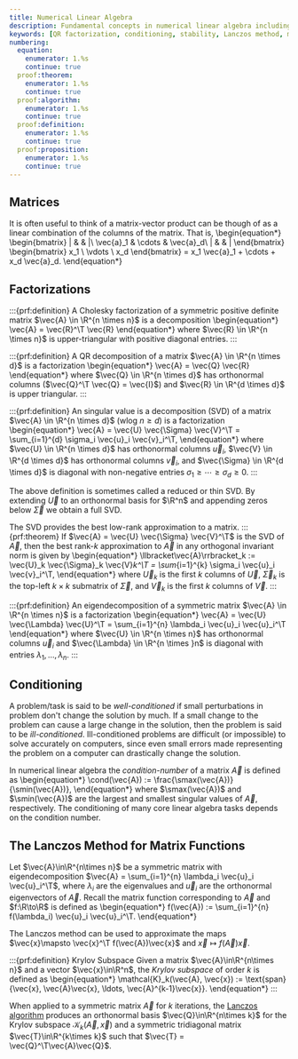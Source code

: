 ```yaml
---
title: Numerical Linear Algebra
description: Fundamental concepts in numerical linear algebra including factorizations, conditioning, stability, and the Lanczos method for matrix functions
keywords: [QR factorization, conditioning, stability, Lanczos method, matrix functions, Krylov subspace, numerical linear algebra]
numbering:
  equation:
    enumerator: 1.%s
    continue: true
  proof:theorem:
    enumerator: 1.%s
    continue: true
  proof:algorithm:
    enumerator: 1.%s
    continue: true
  proof:definition:
    enumerator: 1.%s
    continue: true
  proof:proposition:
    enumerator: 1.%s
    continue: true
---
```



## Matrices 

It is often useful to think of a matrix-vector product can be though of as a linear combination of the columns of the matrix. 
That is,
\begin{equation*}
\begin{bmatrix}
| & & |\\
\vec{a}_1 & \cdots & \vec{a}_d\\
| & & |
\end{bmatrix}
\begin{bmatrix} 
x_1 \\ \vdots \\ x_d \end{bmatrix} 
= x_1 \vec{a}_1 + \cdots + x_d \vec{a}_d.
\end{equation*}




## Factorizations

:::{prf:definition}
A Cholesky factorization of a symmetric positive definite matrix $\vec{A} \in \R^{n \times n}$ is a decomposition
\begin{equation*}
\vec{A} = \vec{R}^\T \vec{R}
\end{equation*}
where $\vec{R} \in \R^{n \times n}$ is upper-triangular with positive diagonal entries.
:::

:::{prf:definition}
A QR decomposition of a matrix $\vec{A} \in \R^{n \times d}$ is a factorization 
\begin{equation*}
\vec{A} = \vec{Q} \vec{R}
\end{equation*}
where $\vec{Q} \in \R^{n \times d}$ has orthonormal columns ($\vec{Q}^\T \vec{Q} = \vec{I}$) and $\vec{R} \in \R^{d \times d}$ is upper triangular.
:::


:::{prf:definition}
An singular value is a decomposition (SVD) of a matrix $\vec{A} \in \R^{n \times d}$ (wlog $n\geq d$) is a factorization
\begin{equation*}
\vec{A} = \vec{U} \vec{\Sigma} \vec{V}^\T 
= \sum_{i=1}^{d} \sigma_i \vec{u}_i \vec{v}_i^\T,
\end{equation*}
where $\vec{U} \in \R^{n \times d}$ has orthonormal columns $\vec{u}_i$, $\vec{V} \in \R^{d \times d}$ has orthonormal columns $\vec{v}_i$, and $\vec{\Sigma} \in \R^{d \times d}$ is diagonal with non-negative entries $\sigma_1 \geq \cdots \geq \sigma_d \geq 0$.
:::


The above definition is sometimes called a reduced or thin SVD. 
By extending $\vec{U}$ to an orthonormal basis for $\R^n$ and appending zeros below $\vec{\Sigma}$ we obtain a full SVD.

The SVD provides the best low-rank approximation to a matrix.
:::{prf:theorem}
If $\vec{A} = \vec{U} \vec{\Sigma} \vec{V}^\T$ is the SVD of $\vec{A}$, then the best rank-$k$ approximation to $\vec{A}$ in any orthogonal invariant norm is given by
\begin{equation*}
\llbracket\vec{A}\rrbracket_k := \vec{U}_k \vec{\Sigma}_k \vec{V}_k^\T
= \sum_{i=1}^{k} \sigma_i \vec{u}_i \vec{v}_i^\T,
\end{equation*}
where $\vec{U}_k$ is the first $k$ columns of $\vec{U}$, $\vec{\Sigma}_k$ is the top-left $k\times k$ submatrix of $\vec{\Sigma}$, and $\vec{V}_k$ is the first $k$ columns of $\vec{V}$.
:::

:::{prf:definition}
An eigendecomposition of a symmetric matrix $\vec{A} \in \R^{n \times n}$ is a factorization
\begin{equation*}
\vec{A} = \vec{U} \vec{\Lambda} \vec{U}^\T
= \sum_{i=1}^{n} \lambda_i \vec{u}_i \vec{u}_i^\T
\end{equation*}
where $\vec{U} \in \R^{n \times n}$ has orthonormal columns $\vec{u}_i$ and $\vec{\Lambda} \in \R^{n \times }n$ is diagonal with entries $\lambda_1, \ldots, \lambda_n$.
:::


## Conditioning 

A problem/task is said to be *well-conditioned* if small perturbations in problem don't change the solution by much. 
If a small change to the problem can cause a large change in the solution, then the problem is said to be *ill-conditioned*.
Ill-conditioned problems are difficult (or impossible) to solve accurately  on computers, since even small errors made representing the problem on a computer can drastically change the solution.

In numerical linear algebra the *condition-number* of a matrix $\vec{A}$ is defined as
\begin{equation*}
\cond(\vec{A}) := \frac{\smax(\vec{A})}{\smin(\vec{A})},
\end{equation*}
where $\smax(\vec{A})$ and $\smin(\vec{A})$ are the largest and smallest singular values of $\vec{A}$, respectively.
The conditioning of many core linear algebra tasks depends on the condition number.


## The Lanczos Method for Matrix Functions

Let $\vec{A}\in\R^{n\times n}$ be a symmetric matrix with eigendecomposition $\vec{A} = \sum_{i=1}^{n} \lambda_i \vec{u}_i \vec{u}_i^\T$, where $\lambda_i$ are the eigenvalues and $\vec{u}_i$ are the orthonormal eigenvectors of $\vec{A}$.
Recall the matrix function corresponding to $\vec{A}$ and $f:\R\to\R$ is defined as
\begin{equation*}
f(\vec{A}) := \sum_{i=1}^{n} f(\lambda_i) \vec{u}_i \vec{u}_i^\T.
\end{equation*}

The Lanczos method can be used to approximate the maps $\vec{x}\mapsto \vec{x}^\T f(\vec{A})\vec{x}$ and $\vec{x}\mapsto f(\vec{A})\vec{x}$.

:::{prf:definition} Krylov Subspace
Given a matrix $\vec{A}\in\R^{n\times n}$ and a vector $\vec{x}\in\R^n$, the *Krylov subspace* of order $k$ is defined as
\begin{equation*}
\mathcal{K}_k(\vec{A}, \vec{x}) := \text{span}\{\vec{x}, \vec{A}\vec{x}, \ldots, \vec{A}^{k-1}\vec{x}\}.
\end{equation*}
:::

When applied to a symmetric matrix $\vec{A}$ for $k$ iterations, the [Lanczos algorithm](https://en.wikipedia.org/wiki/Lanczos_algorithm) produces an orthonormal basis $\vec{Q}\in\R^{n\times k}$ for the Krylov subspace $\mathcal{K}_k(\vec{A}, \vec{x})$ and a symmetric tridiagonal matrix $\vec{T}\in\R^{k\times k}$ such that $\vec{T} = \vec{Q}^\T\vec{A}\vec{Q}$.